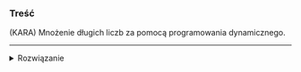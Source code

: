 ### Treść
(KARA)
Mnożenie długich liczb za pomocą programowania dynamicznego.

------
<details><summary>Rozwiązanie</summary>
<p>

